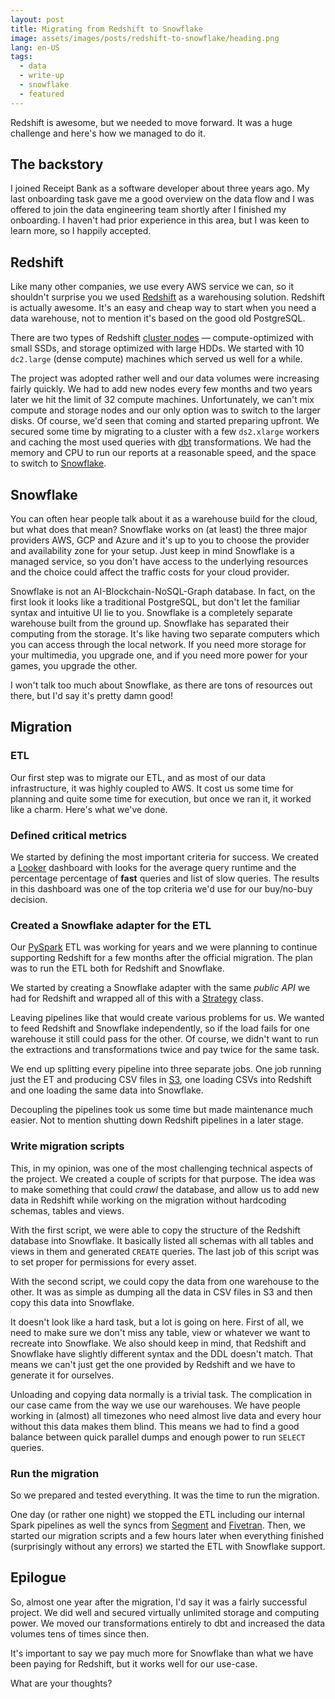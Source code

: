 ```yaml
---
layout: post
title: Migrating from Redshift to Snowflake
image: assets/images/posts/redshift-to-snowflake/heading.png
lang: en-US
tags:
  - data
  - write-up
  - snowflake
  - featured
---
```

Redshift is awesome, but we needed to move forward. It was a huge challenge and here's how we
managed to do it.

<!--more-->

## The backstory

I joined Receipt Bank as a software developer about three years ago. My last onboarding task gave me
a good overview on the data flow and I was offered to join the data engineering team shortly after I
finished my onboarding. I haven't had prior experience in this area, but I was keen to learn more,
so I happily accepted.


## Redshift

Like many other companies, we use every AWS service we can, so it shouldn't surprise you we used
[Redshift](https://aws.amazon.com/redshift/) as a warehousing solution. Redshift is actually
awesome. It's an easy and cheap way to start when you need a data warehouse, not to mention it's
based on the good old PostgreSQL.

There are two types of Redshift [cluster
nodes](https://docs.aws.amazon.com/redshift/latest/mgmt/working-with-clusters.html) —
compute-optimized with small SSDs, and storage optimized with large HDDs. We started with 10
`dc2.large` (dense compute) machines which served us well for a while.

The project was adopted rather well and our data volumes were increasing fairly quickly. We had to
add new nodes every few months and two years later we hit the limit of 32 compute machines.
Unfortunately, we can't mix compute and storage nodes and our only option was to switch to the
larger disks. Of course, we'd seen that coming and started preparing upfront. We secured some time
by migrating to a cluster with a few `ds2.xlarge` workers and caching the most used queries with
[dbt](https://www.getdbt.com/) transformations. We had the memory and CPU to run our reports at a
reasonable speed, and the space to switch to [Snowflake](https://www.snowflake.com/).

## Snowflake

You can often hear people talk about it as a warehouse build for the cloud, but what does that mean?
Snowflake works on (at least) the three major providers AWS, GCP and Azure and it's up to you to
choose the provider and availability zone for your setup. Just keep in mind Snowflake is a managed
service, so you don't have access to the underlying resources and the choice could affect the
traffic costs for your cloud provider.

Snowflake is not an AI-Blockchain-NoSQL-Graph database. In fact, on the first look it looks like a
traditional PostgreSQL, but don't let the familiar syntax and intuitive UI lie to you. Snowflake is
a completely separate warehouse built from the ground up. Snowflake has separated their computing
from the storage. It's like having two separate computers which you can access through the local
network. If you need more storage for your multimedia, you upgrade one, and if you need more power
for your games, you upgrade the other.

I won't talk too much about Snowflake, as there are tons of resources out there, but I'd say it's
pretty damn good!

## Migration

### ETL

Our first step was to migrate our ETL, and as most of our data infrastructure, it was highly coupled
to AWS. It cost us some time for planning and quite some time for execution, but once we ran it, it
worked like a charm. Here's what we've done.

### Defined critical metrics

We started by defining the most important criteria for success. We created a
[Looker](https://looker.com/) dashboard with looks for the average query runtime and the percentage
percentage of __fast__ queries and list of slow queries. The results in this dashboard was one of
the top criteria we'd use for our buy/no-buy decision.

### Created a Snowflake adapter for the ETL

Our [PySpark](https://spark.apache.org/) ETL was working for years and we were planning to continue
supporting Redshift for a few months after the official migration. The plan was to run the ETL both
for Redshift and Snowflake.

We started by creating a Snowflake adapter with the same _public API_ we had for Redshift and
wrapped all of this with a [Strategy](https://en.wikipedia.org/wiki/Strategy_pattern) class.

Leaving pipelines like that would create various problems for us. We wanted to feed Redshift and
Snowflake independently, so if the load fails for one warehouse it still could pass for the other.
Of course, we didn't want to run the extractions and transformations twice and pay twice for the
same task.

We end up splitting every pipeline into three separate jobs. One job running just the ET and
producing CSV files in [S3](https://aws.amazon.com/s3/), one loading CSVs into Redshift and one
loading the same data into Snowflake.

Decoupling the pipelines took us some time but made maintenance much easier. Not to mention shutting
down Redshift pipelines in a later stage.

### Write migration scripts

This, in my opinion, was one of the most challenging technical aspects of the project. We created a
couple of scripts for that purpose. The idea was to make something that could _crawl_ the database,
and allow us to add new data in Redshift while working on the migration without hardcoding schemas,
tables and views.

With the first script, we were able to copy the structure of the Redshift database into Snowflake.
It basically listed all schemas with all tables and views in them and generated `CREATE` queries.
The last job of this script was to set proper for permissions for every asset.

With the second script, we could copy the data from one warehouse to the other. It was as simple as
dumping all the data in CSV files in S3 and then copy this data into Snowflake.

It doesn't look like a hard task, but a lot is going on here. First of all, we need to make sure we
don't miss any table, view or whatever we want to recreate into Snowflake. We also should keep in
mind, that Redshift and Snowflake have slightly different syntax and the DDL doesn't match. That
means we can't just get the one provided by Redshift and we have to generate it for ourselves.

Unloading and copying data normally is a trivial task. The complication in our case came from the
way we use our warehouses. We have people working in (almost) all timezones who need almost live
data and every hour without this data makes them blind. This means we had to find a good balance
between quick parallel dumps and enough power to run `SELECT` queries.

### Run the migration

So we prepared and tested everything. It was the time to run the migration.

One day (or rather one night) we stopped the ETL including our internal Spark pipelines as well the
syncs from [Segment](https://segment.com/) and [Fivetran](https://fivetran.com/). Then, we started
our migration scripts and a few hours later when everything finished (surprisingly without any
errors) we started the ETL with Snowflake support.

## Epilogue

So, almost one year after the migration, I'd say it was a fairly successful project. We did well and
secured virtually unlimited storage and computing power. We moved our transformations entirely to
dbt and increased the data volumes tens of times since then.

It's important to say we pay much more for Snowflake than what we have been paying for Redshift, but
it works well for our use-case.

What are your thoughts?
